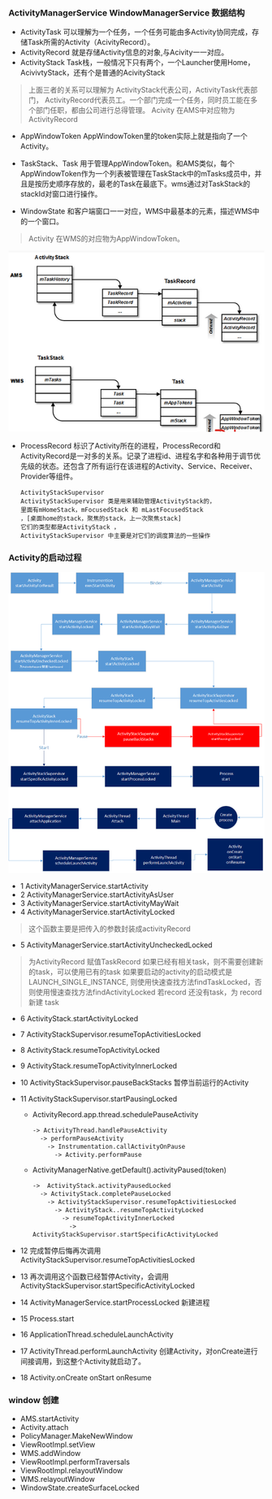 ### ActivityManagerService WindowManagerService 数据结构

- ActivityTask 可以理解为一个任务，一个任务可能由多Activity协同完成，存储Task所需的Activity（AcivityRecord）。
- ActivityRecord 就是存储Activity信息的对象,与Acivity一一对应。
- ActivityStack Task栈，一般情况下只有两个，一个Launcher使用Home，AcivivtyStack，还有个是普通的AcivityStack
> 上面三者的关系可以理解为 ActivityStack代表公司，ActivityTask代表部门，
> ActivityRecord代表员工。一个部门完成一个任务，同时员工能在多个部门任职，都由公司进行总得管理。
> Acivity 在AMS中对应物为 ActivityRecord


- AppWindowToken AppWindowToken里的token实际上就是指向了一个Activity。
- TaskStack、Task 用于管理AppWindowToken。和AMS类似，每个AppWindowToken作为一个列表被管理在TaskStack中的mTasks成员中，并且是按历史顺序存放的，最老的Task在最底下。wms通过对TaskStack的stackId对窗口进行操作。

- WindowState 和客户端窗口一一对应，WMS中最基本的元素，描述WMS中的一个窗口。
> Activity 在WMS的对应物为AppWindowToken。

![task](./pix/task.png)

- ProcessRecord 标识了Activity所在的进程，ProcessRecord和ActivityRecord是一对多的关系。记录了进程id、进程名字和各种用于调节优先级的状态。还包含了所有运行在该进程的Activity、Service、Receiver、Provider等组件。

      ActivityStackSupervisor
      ActivityStackSupervisor 类是用来辅助管理ActivityStack的，
      里面有mHomeStack，mFocusedStack 和 mLastFocusedStack
      ，[桌面home的stack，聚焦的stack，上一次聚焦stack]
      它们的类型都是ActivityStack ，
      ActivityStackSupervisor 中主要是对它们的调度算法的一些操作


### Activity的启动过程

![activity-launch](./pix/activity-launch.png)


- 1 ActivityManagerService.startActivity
- 2 ActivityManagerService.startActivityAsUser
- 3 ActivityManagerService.startActivityMayWait
- 4 ActivityManagerService.startActivityLocked
> 这个函数主要是把传入的参数封装成activityRecord

- 5  ActivityManagerService.startActivityUncheckedLocked
> 为ActivityRecord 赋值TaskRecord
> 如果已经有相关task，则不需要创建新的task，可以使用已有的task
> 如果要启动的activity的启动模式是LAUNCH_SINGLE_INSTANCE,
> 则使用快速查找方法findTaskLocked，否则使用慢速查找方法findActivityLocked
> 若record 还没有task，为 record 新建 task

- 6 ActivityStack.startActivityLocked
- 7 ActivityStackSupervisor.resumeTopActivitiesLocked
- 8 ActivityStack.resumeTopActivityLocked
- 9 ActivityStack.resumeTopActivityInnerLocked

- 10 ActivityStackSupervisor.pauseBackStacks 暂停当前运行的Activity
- 11 ActivityStackSupervisor.startPausingLocked
  - ActivityRecord.app.thread.schedulePauseActivity

        -> ActivityThread.handlePauseActivity
          -> performPauseActivity
            -> Instrumentation.callActivityOnPause
              -> Activity.performPause
  - ActivityManagerNative.getDefault().activityPaused(token)

        ->  ActivityStack.activityPausedLocked
          -> ActivityStack.completePauseLocked
            -> ActivityStackSupervisor.resumeTopActivitiesLocked
              -> ActivityStack..resumeTopActivityLocked
                -> resumeTopActivityInnerLocked
                  -> ActivityStackSupervisor.startSpecificActivityLocked

- 12 完成暂停后悔再次调用ActivityStackSupervisor.resumeTopActivitiesLocked
- 13 再次调用这个函数已经暂停Activity，会调用ActivityStackSupervisor.startSpecificActivityLocked
- 14 ActivityManagerService.startProcessLocked 新建进程
- 15 Process.start
- 16 ApplicationThread.scheduleLaunchActivity
- 17 ActivityThread.performLaunchActivity 创建Activity，对onCreate进行间接调用，到这整个Activity就启动了。
- 18 Activity.onCreate  onStart onResume

### window 创建

- AMS.startActivity
- Activity.attach
- PolicyManager.MakeNewWindow
- ViewRootImpl.setView
- WMS.addWindow
- ViewRootImpl.performTraversals
- ViewRootImpl.relayoutWindow
- WMS.relayoutWindow
- WindowState.createSurfaceLocked
